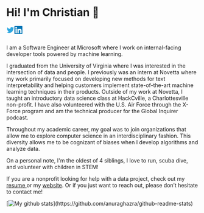 
# Hi!  I'm Christian 👋

<a href="https://twitter.com/christianfjung">
  <img align="left" alt="Christian F. Jung | Twitter" width="21px" src="https://raw.githubusercontent.com/christianfjung/christianfjung/master/icons/twitter.svg" />
</a>

<a href="http://linkedin.christianfjung.com">
  <img align="left" alt="Christian F. Jung | Linkedin" width="21px" src="https://raw.githubusercontent.com/christianfjung/christianfjung/master/icons/linkedin.svg" />
</a>



<br />
<br />

<p>I am a Software Engineer at Microsoft where I work on internal-facing developer tools powered by machine learning. 

I graduated from the University of Virginia where I was interested in the intersection of data and people.  I previously was an intern at Novetta where my work primarily focused on developing new methods for text interpretability and helping customers implement state-of-the-art machine learning techniques in their products. Outside of my work at Novetta, I taught an introductory data science class at HackCville, a Charlottesville non-profit. I have also volunteered with the U.S. Air Force through the X-Force program and am the technical producer for the Global Inquirer podcast. 

Throughout my academic career, my goal was to join organizations that allow me to explore computer science in an interdisciplinary fashion. This diversity allows me to be cognizant of biases when I develop algorithms and analyze data.

On a personal note, I'm the oldest of 4 siblings, I love to run, scuba dive, and volunteer with children in STEM!

</p>
<p> If you are a nonprofit looking for help with a data project, check out my <a href="http://christianfjung.com/resume.pdf"> resume </a> or my <a href="https://www.christianfjung.com">website</a>. </a> Or if you just want to reach out, please don’t hesitate to contact me!</p>




<p align="center">

[![My github stats](https://github-readme-stats.vercel.app/api?username=christianfjung&hide=prs,)](https://github.com/anuraghazra/github-readme-stats)

</p>
